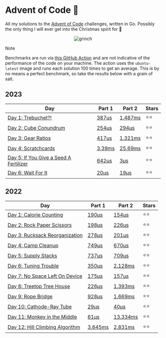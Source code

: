 # Advent of Code 📆
All my solutions to the [Advent of Code](https://adventofcode.com/) challenges, written in Go. Possibly the only thing I will ever get into the Christmas spirit for 🎄

<p align="center">
  <img alt="grinch" src="https://github.com/scottmckendry/AoC/assets/39483124/def61fe9-d27c-4440-b033-4fb7630306e0"/>
</p>

> [!NOTE]
> Benchmarks are run via [this GitHub Action](https://github.com/scottmckendry/aoc/actions/workflows/readmeStats.yml) and are not indicative of the performance of the code on your machine.
> The action uses the `ubuntu-latest` image and runs each solution 100 times to get an average. This is by no means a perfect benchmark, so take the results below with a grain of salt.

## 2023
<!-- 2023TableStart -->
| Day | Part 1 | Part 2 | Stars |
| --- | --- | --- | --- |
| [Day 1: Trebuchet?!](https://adventofcode.com/2023/day/1) | [387µs](2023/01p1.go) | [1.487ms](2023/01p2.go) | ⭐⭐ |
| [Day 2: Cube Conundrum](https://adventofcode.com/2023/day/2) | [254µs](2023/02p1.go) | [294µs](2023/02p2.go) | ⭐⭐ |
| [Day 3: Gear Ratios](https://adventofcode.com/2023/day/3) | [417µs](2023/03p1.go) | [1.321ms](2023/03p2.go) | ⭐⭐ |
| [Day 4: Scratchcards](https://adventofcode.com/2023/day/4) | [3.39ms](2023/04p1.go) | [25.69ms](2023/04p2.go) | ⭐⭐ |
| [Day 5: If You Give a Seed A Fertilizer](https://adventofcode.com/2023/day/5) | [642µs](2023/05p1.go) | [3µs](2023/05p2.go) | ⭐⭐ |
| [Day 6: Wait For It](https://adventofcode.com/2023/day/6) | [20µs](2023/06p1.go) | [19µs](2023/06p2.go) | ⭐⭐ |

<!-- 2023TableEnd -->

## 2022
<!-- 2022TableStart -->
| Day | Part 1 | Part 2 | Stars |
| --- | --- | --- | --- |
| [Day 1: Calorie Counting](https://adventofcode.com/2022/day/1) | [190µs](2022/01p1.go) | [154µs](2022/01p2.go) | ⭐⭐ |
| [Day 2: Rock Paper Scissors](https://adventofcode.com/2022/day/2) | [198µs](2022/02p1.go) | [226µs](2022/02p2.go) | ⭐⭐ |
| [Day 3: Rucksack Reorganization](https://adventofcode.com/2022/day/3) | [278µs](2022/03p1.go) | [201µs](2022/03p2.go) | ⭐⭐ |
| [Day 4: Camp Cleanup](https://adventofcode.com/2022/day/4) | [749µs](2022/04p1.go) | [670µs](2022/04p2.go) | ⭐⭐ |
| [Day 5: Supply Stacks](https://adventofcode.com/2022/day/5) | [737µs](2022/05p1.go) | [709µs](2022/05p2.go) | ⭐⭐ |
| [Day 6: Tuning Trouble](https://adventofcode.com/2022/day/6) | [350µs](2022/06p1.go) | [2.128ms](2022/06p2.go) | ⭐⭐ |
| [Day 7: No Space Left On Device](https://adventofcode.com/2022/day/7) | [175µs](2022/07p1.go) | [157µs](2022/07p2.go) | ⭐⭐ |
| [Day 8: Treetop Tree House](https://adventofcode.com/2022/day/8) | [226µs](2022/08p1.go) | [1.393ms](2022/08p2.go) | ⭐⭐ |
| [Day 9: Rope Bridge](https://adventofcode.com/2022/day/9) | [928µs](2022/09p1.go) | [1.669ms](2022/09p2.go) | ⭐⭐ |
| [Day 10: Cathode-Ray Tube](https://adventofcode.com/2022/day/10) | [29µs](2022/10p1.go) | [40µs](2022/10p2.go) | ⭐⭐ |
| [Day 11: Monkey in the Middle](https://adventofcode.com/2022/day/11) | [61µs](2022/11p1.go) | [13.334ms](2022/11p2.go) | ⭐⭐ |
| [Day 12: Hill Climbing Algorithm](https://adventofcode.com/2022/day/12) | [3.645ms](2022/12p1.go) | [2.831ms](2022/12p2.go) | ⭐⭐ |

<!-- 2022TableEnd -->

